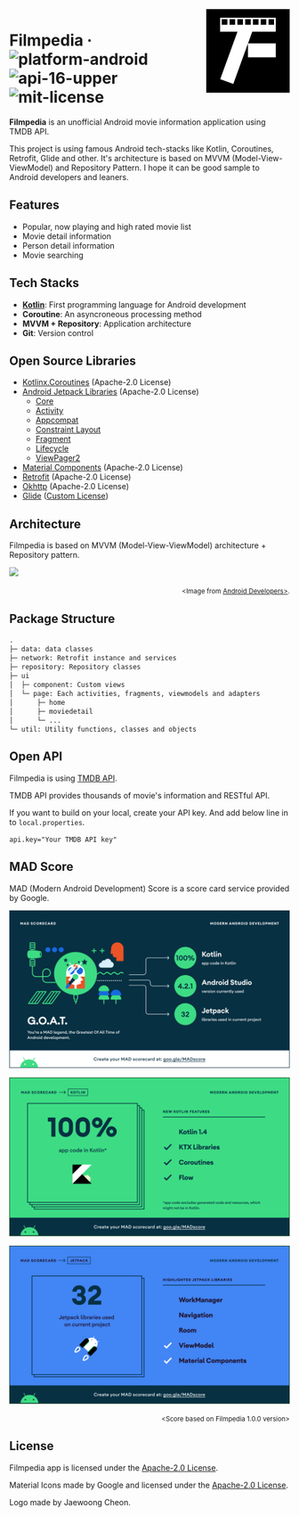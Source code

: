 <img alt="logo" src="./art/filmpedia_logo.png" align="right" width="150" />

# Filmpedia &middot; ![platform-android](https://img.shields.io/badge/Platform-Android-green?logo=android&logoColor=green) ![api-16-upper](https://img.shields.io/badge/API-16%2B-green?logo=android&logoColor=green) ![mit-license](https://img.shields.io/badge/License-MIT-blue?logo=apache&logoColor=blue)

**Filmpedia** is an unofficial Android movie information application using TMDB API.

This project is using famous Android tech-stacks like Kotlin, Coroutines, Retrofit, Glide and other.
It's architecture is based on MVVM (Model-View-ViewModel) and Repository Pattern.
I hope it can be good sample to Android developers and leaners.

## Features

- Popular, now playing and high rated movie list
- Movie detail information
- Person detail information
- Movie searching

## Tech Stacks

- **[Kotlin](https://github.com/JetBrains/kotlin)**: First programming language for Android development
- **Coroutine**: An asyncroneous processing method
- **MVVM + Repository**: Application architecture
- **Git**: Version control

## Open Source Libraries

- [Kotlinx.Coroutines](https://github.com/Kotlin/kotlinx.coroutines) (Apache-2.0 License)
- [Android Jetpack Libraries](https://github.com/androidx/androidx) (Apache-2.0 License)
  - [Core](https://github.com/androidx/androidx/tree/androidx-main/core)
  - [Activity](https://github.com/androidx/androidx/tree/androidx-main/activity)
  - [Appcompat](https://github.com/androidx/androidx/tree/androidx-main/appcompat)
  - [Constraint Layout](https://github.com/androidx/constraintlayout)
  - [Fragment](https://github.com/androidx/androidx/tree/androidx-main/fragment)
  - [Lifecycle](https://github.com/androidx/androidx/tree/androidx-main/lifecycle)
  - [ViewPager2](https://github.com/androidx/androidx/tree/androidx-main/viewpager2)
- [Material Components](https://github.com/material-components/material-components-android) (Apache-2.0 License)
- [Retrofit](https://github.com/square/retrofit) (Apache-2.0 License)
- [Okhttp](https://github.com/square/okhttp) (Apache-2.0 License)
- [Glide](https://github.com/bumptech/glide) ([Custom License](https://github.com/bumptech/glide/blob/master/LICENSE))

## Architecture

Filmpedia is based on MVVM (Model-View-ViewModel) architecture + Repository pattern.

![](https://developer.android.com/topic/libraries/architecture/images/final-architecture.png)
<div align="right">
    <small>
        &lt;Image from <a href="https://developer.android.com/jetpack/guide?gclid=CjwKCAjw1JeJBhB9EiwAV612y_g-BW7h2BTGnW3IppKi9ZqdxaOpgKO02VhcRUCzH-7ECMUs7Q7F9RoCcbQQAvD_BwE&gclsrc=aw.ds">Android Developers&gt;</a>.
    </small>
</div>

## Package Structure

```
.
├─ data: data classes
├─ network: Retrofit instance and services
├─ repository: Repository classes
├─ ui
│  ├─ component: Custom views
│  └─ page: Each activities, fragments, viewmodels and adapters
│      ├─ home
│      ├─ moviedetail
│      └─ ...
└─ util: Utility functions, classes and objects
```

## Open API

Filmpedia is using [TMDB API](https://developers.themoviedb.org/3).

TMDB API provides thousands of movie's information and RESTful API.

If you want to build on your local, create your API key.
And add below line in to `local.properties`.

```
api.key="Your TMDB API key"
```

## MAD Score

MAD (Modern Android Development) Score is a score card service provided by Google.

![madscore-summary](./madscore/summary.png)

![madscore-kotlin](./madscore/kotlin.png)

![madscore-jetpack](./madscore/jetpack.png)

<div align="right">
    <small>
        &lt;Score based on Filmpedia 1.0.0 version&gt;
    </small>
</div>

## License

Filmpedia app is licensed under the [Apache-2.0 License](./LICENSE).

Material Icons made by Google and licensed under the [Apache-2.0 License](http://www.apache.org/licenses/LICENSE-2.0.txt).

Logo made by Jaewoong Cheon.
